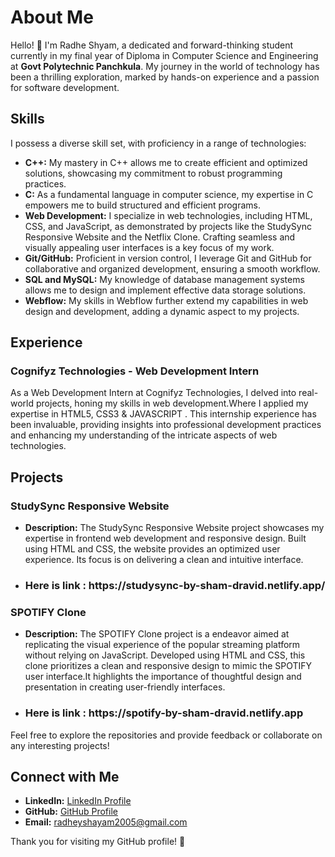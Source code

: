 # About Me

Hello! 👋 I'm Radhe Shyam, a dedicated and forward-thinking student currently in my final year of Diploma in Computer Science and Engineering at **Govt Polytechnic Panchkula**. My journey in the world of technology has been a thrilling exploration, marked by hands-on experience and a passion for software development.

## Skills

I possess a diverse skill set, with proficiency in a range of technologies:

- **C++:** My mastery in C++ allows me to create efficient and optimized solutions, showcasing my commitment to robust programming practices.
- **C:** As a fundamental language in computer science, my expertise in C empowers me to build structured and efficient programs.
- **Web Development:** I specialize in web technologies, including HTML, CSS, and JavaScript, as demonstrated by projects like the StudySync Responsive Website and the Netflix Clone. Crafting seamless and visually appealing user interfaces is a key focus of my work.
- **Git/GitHub:** Proficient in version control, I leverage Git and GitHub for collaborative and organized development, ensuring a smooth workflow.
- **SQL and MySQL:** My knowledge of database management systems allows me to design and implement effective data storage solutions.
- **Webflow:** My skills in Webflow further extend my capabilities in web design and development, adding a dynamic aspect to my projects.

## Experience

### Cognifyz Technologies - Web Development Intern

As a Web Development Intern at Cognifyz Technologies, I delved into real-world projects, honing my skills in web development.Where I applied my expertise in HTML5, CSS3 & JAVASCRIPT . This internship experience has been invaluable, providing insights into professional development practices and enhancing my understanding of the intricate aspects of web technologies.

## Projects

### StudySync Responsive Website

- **Description:** The StudySync Responsive Website project showcases my expertise in frontend web development and responsive design. Built using HTML and CSS, the website provides an optimized user experience. Its focus is on delivering a clean and intuitive interface.
- <h3>Here is link : https://studysync-by-sham-dravid.netlify.app/</h3>

### SPOTIFY Clone

- **Description:** The SPOTIFY Clone project is a endeavor aimed at replicating the visual experience of the popular streaming platform without relying on JavaScript. Developed using HTML and CSS, this clone prioritizes a clean and responsive design to mimic the SPOTIFY user interface.It highlights the importance of thoughtful design and presentation in creating user-friendly interfaces.
- <h3>Here is link : https://spotify-by-sham-dravid.netlify.app</h3>
Feel free to explore the repositories and provide feedback or collaborate on any interesting projects!

## Connect with Me

- **LinkedIn:** [LinkedIn Profile](https://www.linkedin.com/in/radhe-shyam-6b5780236/)
- **GitHub:** [GitHub Profile](https://github.com/RADHE-SHYAM-03)
- **Email:** [radheyshayam2005@gmail.com](mailto:radheyshayam2005@gmail.com)

Thank you for visiting my GitHub profile! 🚀
